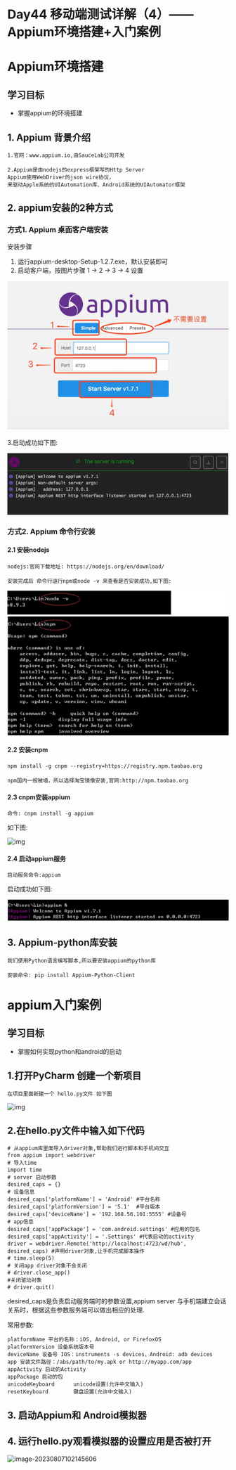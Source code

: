 # Day44 移动端测试详解（4）——Appium环境搭建+入门案例







# Appium环境搭建

## 学习目标

- 掌握appium的环境搭建

## 1. Appium 背景介绍

```
1.官网：www.appium.io,由SauceLab公司开发

2.Appium是由nodejs的express框架写的Http Server
Appium使用WebDriver的json wire协议，
来驱动Apple系统的UIAutomation库、Android系统的UIAutomator框架
```

## 2. appium安装的2种方式

### 方式1. Appium 桌面客户端安装

安装步骤

1. 运行appium-desktop-Setup-1.2.7.exe，默认安装即可
2. 启动客户端，按图⽚步骤 1 -> 2 -> 3 -> 4 设置

![img](image/a6.png)

3.启动成功如下图:

![img](image/a7.png)

### 方式2. Appium 命令行安装

#### 2.1 安装nodejs

```
nodejs:官网下载地址: https://nodejs.org/en/download/

安装完成后 命令行运行npm或node -v 来查看是否安装成功,如下图:
```

![img](image/a8.png)

#### 2.2 安装cnpm

```
npm install -g cnpm --registry=https://registry.npm.taobao.org

npm国内一般被墙，所以选择淘宝镜像安装,官网:http://npm.taobao.org
```

#### 2.3 cnpm安装appium

```
命令: cnpm install -g appium
```

如下图:

![img](D:\hgx笔记\hgxbijiben\1、编程测试知识（背基础知识）\8、移动测试\appium_jenkins_allure_pytest\day1\img\a9.png)

#### 2.4 启动appium服务

```
启动服务命令:appium
```

启动成功如下图:

![img](image/b1.png)

## 3. Appium-python库安装

```
我们使用Python语言编写脚本,所以要安装appium的python库

安装命令: pip install Appium-Python-Client
```

# appium入门案例

## 学习目标

- 掌握如何实现python和android的启动

## 1.打开PyCharm 创建一个新项目

```
在项目里面新建一个 hello.py文件 如下图
```

![img](D:/hgx笔记/hgxbijiben/1、编程测试知识（背基础知识）/8、移动测试/appium_jenkins_allure_pytest/day1/img/b2.png)

## 2.在hello.py文件中输入如下代码

```
# 从appium库里面导入driver对象,帮助我们进行脚本和手机间交互
from appium import webdriver
# 导入time
import time
# server 启动参数
desired_caps = {}
# 设备信息
desired_caps['platformName'] = 'Android' #平台名称
desired_caps['platformVersion'] = '5.1'  #平台版本
desired_caps['deviceName'] = '192.168.56.101:5555' #设备号
# app信息
desired_caps['appPackage'] = 'com.android.settings' #应用的包名
desired_caps['appActivity'] = '.Settings' #代表启动的activity
driver = webdriver.Remote('http://localhost:4723/wd/hub', desired_caps) #声明driver对象,让手机完成脚本操作
# time.sleep(5)
# 关闭app driver对象不会关闭
# driver.close_app()
#关闭驱动对象
# driver.quit()
```

desired_caps是负责启动服务端时的参数设置,appium server 与手机端建立会话关系时，根据这些参数服务端可以做出相应的处理.

常用参数:

```
platformName 平台的名称：iOS, Android, or FirefoxOS
platformVersion 设备系统版本号
deviceName 设备号 IOS：instruments -s devices，Android: adb devices
app 安装文件路径：/abs/path/to/my.apk or http://myapp.com/app
appActivity 启动的Activity
appPackage 启动的包
unicodeKeyboard      unicode设置(允许中文输入)
resetKeyboard        键盘设置(允许中文输入)
```

## 3. 启动Appium和 Android模拟器

## 4. 运行hello.py观看模拟器的设置应用是否被打开

![image-20230807102145606](D:\hgx笔记\hgxbijiben\6、个人干饭\2-对标----开发资源分享网站\CSDN-创作母版\100天软件测试升级打怪路\image\image-20230807102145606.png)